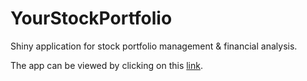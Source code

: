 # YourStockPortfolio
Shiny application for stock portfolio management &amp; financial analysis.

The app can be viewed by clicking on this [link](https://pdiot.shinyapps.io/StockPortfolio/).

